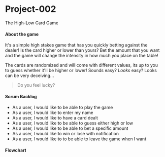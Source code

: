 # Project-002
The High-Low Card Game

#### About the game
It's a simple high stakes game that has you quickly betting against the dealer! Is the card higher or lower than yours? Bet the amount that you want and the game will change the intensity in how much you place on the table!

The cards are randomized and will come with different values, its up to you to guess whether it'll be higher or lower! Sounds easy? *Looks* easy? Looks can be very deceiving...

> Do you feel lucky?

#### Scrum Backlog
* As a user, I would like to be able to play the game
* As a user, I would like to enter my name
* As a user, I would like to have a card dealt
* As a user, I would like to be able to guess either high or low
* As a user, I would like to be able to bet a specific amount
* As a user, I would like to win or lose with notification
* As a user, I would like to to be able to leave the game when I want

#### Flowchart
